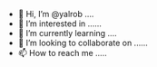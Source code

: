 - 👋 Hi, I’m @yalrob ....
- 👀 I’m interested in ......
- 🌱 I’m currently learning ....
- 💞️ I’m looking to collaborate on ......
- 📫 How to reach me .....

<!---
yalrob/yalrob is a ✨ special ✨ repository because its `README.md` (this file) appears on your GitHub profile.
You can click the Preview link to take a look at your changes.
--->
